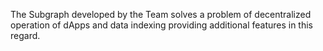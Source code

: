 The Subgraph developed by the Team solves a problem of decentralized operation of dApps and data indexing providing additional features in this regard. 
